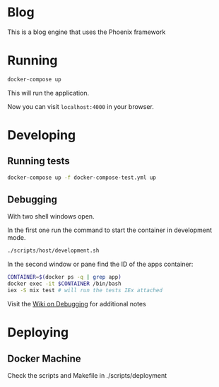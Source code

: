 # Blog

This is a blog engine that uses the Phoenix framework

# Running

```sh
docker-compose up
```
This will run the application.

Now you can visit `localhost:4000` in your browser.

# Developing

## Running tests
```sh
docker-compose up -f docker-compose-test.yml up
```

## Debugging

With two shell windows open.

In the first one run the command to start the container in development mode.
```sh
./scripts/host/development.sh
```
In the second window or pane find the ID of the apps container:
```sh
CONTAINER=$(docker ps -q | grep app)
docker exec -it $CONTAINER /bin/bash
iex -S mix test # will run the tests IEx attached
```
Visit the [Wiki on
Debugging](https://github.com/dmitrinesterenko/blog/wiki/Debugging) for
additional notes

# Deploying

## Docker Machine
Check the scripts and Makefile in ./scripts/deployment
